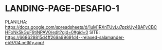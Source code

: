 # LANDING-PAGE-DESAFIO-1
PLANILHA:
https://docs.google.com/spreadsheets/d/1uM1RXnTUvLu7pzkUy48AFyCBCHFoNk5kGuF9tiNPAV0/edit?gid=0#gid=0
SITE:
https://668629815d4ff269a99691d4--relaxed-salamander-eb9704.netlify.app/
